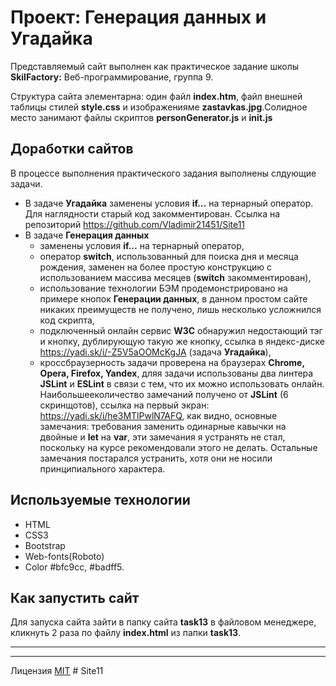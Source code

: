 # Проект: Генерация данных и Угадайка #

 Представляемый сайт выполнен как практическое задание школы **SkilFactory:** Веб-программирование, группа 9.

 Структура сайта элементарна: один файл **index.htm**, файл внешней таблицы стилей **style.css** и изображенияме **zastavkas.jpg**.Солидное место занимают файлы скриптов **personGenerator.js** и  **init.js**


## Доработки сайтов ##

В процессе выполнения практического задания выполнены слдующие задачи.
* В задаче **Угадайка** заменены условия **if...** на тернарный оператор. Для наглядности старый код закомментирован. Ссылка на репозиторий <https://github.com/Vladimir21451/Site11>
* В задаче **Генерация данных**  
    - заменены условия **if...** на тернарный оператор,
    - оператор **switch**, использованный для поиска дня и месяца рождения, заменен на более простую конструкцию с использованием массива месяцев (**switch** закомментирован),
    - использование технологии БЭМ продемонстрировано на примере кнопок **Генерации данных**, в данном простом сайте никаких преимуществ не получено, лишь несколько усложнился код скрипта,
    - подключенный онлайн сервис **W3C** обнаружил недостающий тэг **</div>** и кнопку, дублирующую такую же кнопку, ссылка в яндекс-диске <https://yadi.sk/i/-Z5V5aOOMcKgJA> (задача **Угадайка**),
    - кроссбраузерность задачи проверена на браузерах **Chrome, Opera, Firefox, Yandex**,
    дляя задачи использованы два линтера **JSLint** и **ESLint** в связи с тем, что их можно использовать онлайн. Наибольшееколичество замечаний получено от **JSLint** (6 скринщотов), ссылка на первый экран: <https://yadi.sk/i/he3MTlPwlN7AFQ>, как видно, основные замечания: требования заменить одинарные кавычки на двойные и **let** на **var**, эти замечания я устранять не стал, поскольку на курсе рекомендовали этого не делать. Остальные замечания постарался устранить, хотя они не носили принципиального характера.

    
## Используемые технологии ##

* HTML
* CSS3
* Bootstrap
* Web-fonts(Roboto)
* Color #bfc9cc, #badff5.

## Как запустить сайт ##

Для запуска сайта зайти в папку сайта **task13** в файловом менеджере, кликнуть 2 раза по файлу **index.html** из папки **task13**.

-----
-----

Лицензия [MIT](../license.md)
#   S i t e 1 1 
 
 